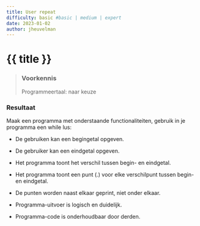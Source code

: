 ```yaml
---
title: User repeat
difficulty: basic #basic | medium | expert
date: 2023-01-02
author: jheuvelman
---
```




# {{ title }}

> ### Voorkennis
> Programmeertaal: naar keuze

### Resultaat
Maak een programma met onderstaande functionaliteiten, gebruik in je
programma een while lus:

- De gebruiken kan een begingetal opgeven.

- De gebruiker kan een eindgetal opgeven.

- Het programma toont het verschil tussen begin- en eindgetal.

- Het programma toont een punt (.) voor elke verschilpunt tussen begin-
  en eindgetal.

- De punten worden naast elkaar geprint, niet onder elkaar.

- Programma-uitvoer is logisch en duidelijk.

- Programma-code is onderhoudbaar door derden.

